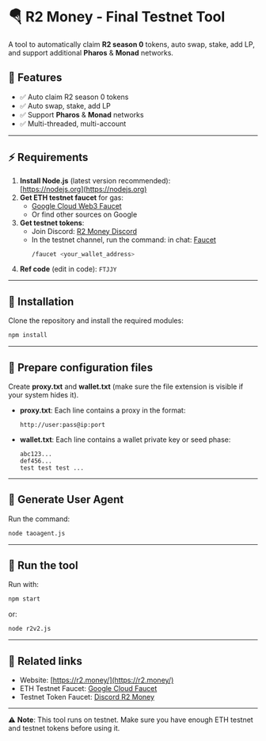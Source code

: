 # 🪂 R2 Money - Final Testnet Tool

A tool to automatically claim **R2 season 0** tokens, auto swap, stake, add LP, and support additional **Pharos** & **Monad** networks.

## 📌 Features
- ✅ Auto claim R2 season 0 tokens
- ✅ Auto swap, stake, add LP
- ✅ Support **Pharos** & **Monad** networks
- ✅ Multi-threaded, multi-account


---

## ⚡ Requirements
1. **Install Node.js** (latest version recommended):  
   [https://nodejs.org](https://nodejs.org)
2. **Get ETH testnet faucet** for gas:
   - [Google Cloud Web3 Faucet](https://cloud.google.com/application/web3/faucet/ethereum/sepolia)  
   - Or find other sources on Google
3. **Get testnet tokens**:
   - Join Discord: [R2 Money Discord](https://discord.com/invite/r2yield)  
   - In the testnet channel, run the command: in chat: [Faucet](https://discord.com/channels/1308368864505106442/1339883019556749395)  
     ```bash
     /faucet <your_wallet_address>
     ```
4. **Ref code** (edit in code): `FTJJY`

---

## 🔧 Installation
Clone the repository and install the required modules:
```bash
npm install
```

---

## 📄 Prepare configuration files
Create **proxy.txt** and **wallet.txt** (make sure the file extension is visible if your system hides it).

- **proxy.txt**: Each line contains a proxy in the format:
  ```
  http://user:pass@ip:port
  ```

- **wallet.txt**: Each line contains a wallet private key or seed phase:
  ```
  abc123...
  def456...
  test test test ...
  ```

---

## 👤 Generate User Agent
Run the command:
```bash
node taoagent.js
```

---

## 🚀 Run the tool
Run with:
```bash
npm start
```
or:
```bash
node r2v2.js
```

---

## 🔗 Related links
- Website: [https://r2.money/](https://r2.money/)
- ETH Testnet Faucet: [Google Cloud Faucet](https://cloud.google.com/application/web3/faucet/ethereum/sepolia)
- Testnet Token Faucet: [Discord R2 Money](https://discord.com/channels/1308368864505106442/1339883019556749395)

---

⚠ **Note**: This tool runs on testnet. Make sure you have enough ETH testnet and testnet tokens before using it.

